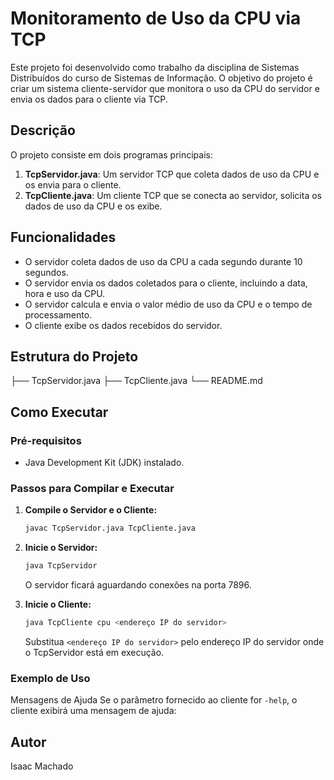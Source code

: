 # Monitoramento de Uso da CPU via TCP

Este projeto foi desenvolvido como trabalho da disciplina de Sistemas Distribuídos do curso de Sistemas de Informação. O objetivo do projeto é criar um sistema cliente-servidor que monitora o uso da CPU do servidor e envia os dados para o cliente via TCP.

## Descrição

O projeto consiste em dois programas principais:

1. **TcpServidor.java**: Um servidor TCP que coleta dados de uso da CPU e os envia para o cliente.
2. **TcpCliente.java**: Um cliente TCP que se conecta ao servidor, solicita os dados de uso da CPU e os exibe.

## Funcionalidades

- O servidor coleta dados de uso da CPU a cada segundo durante 10 segundos.
- O servidor envia os dados coletados para o cliente, incluindo a data, hora e uso da CPU.
- O servidor calcula e envia o valor médio de uso da CPU e o tempo de processamento.
- O cliente exibe os dados recebidos do servidor.

## Estrutura do Projeto
  ├── TcpServidor.java
  ├── TcpCliente.java 
  └── README.md
  
## Como Executar

### Pré-requisitos

- Java Development Kit (JDK) instalado.

### Passos para Compilar e Executar

1. **Compile o Servidor e o Cliente:**

   ```sh
   javac TcpServidor.java TcpCliente.java
   ```

2. **Inicie o Servidor:**

   ```sh
   java TcpServidor
   ```
   O servidor ficará aguardando conexões na porta 7896.

3. **Inicie o Cliente:**

   ```sh
   java TcpCliente cpu <endereço IP do servidor>
   ```
   Substitua `<endereço IP do servidor>` pelo endereço IP do servidor onde o TcpServidor está em execução.

### Exemplo de Uso

Mensagens de Ajuda
Se o parâmetro fornecido ao cliente for `-help`, o cliente exibirá uma mensagem de ajuda:

## Autor

Isaac Machado